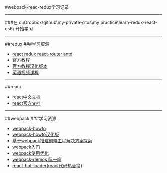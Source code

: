 #webpack-reac-redux学习记录

---

###在  d:\Dropbox\github\my-private-gitos\my practice\learn-redux-react-es6\   开始学习

---

##redux
###学习资源
 - [react redux react-router antd](https://github.com/yinzSE/webpack-react-redux-express-boilerplate)
 - [官方教程](http://redux.js.org/)
 - [官方教程汉化版本](https://camsong.github.io/redux-in-chinese/index.html)
 - [英语视频课程](https://egghead.io/lessons/javascript-redux-the-single-immutable-state-tree?series=getting-started-with-redux)

---


##react
 - [react中文文档](http://reactjs.cn/react/docs/)
 - [react官方文档](https://facebook.github.io/react/docs/)


---

##webpack
###学习资源
 - [webpack-howto](https://github.com/petehunt/webpack-howto)
 - [webpack-howto汉化版](https://github.com/petehunt/webpack-howto/blob/master/README-zh.md)
 - [基于webpack搭建前端工程解决方案探索](https://segmentfault.com/a/1190000003499526)
 - [webpack入门](https://segmentfault.com/a/1190000002551952)
 - [webpack使用优化](http://www.alloyteam.com/2016/01/webpack-use-optimization/)
 - [webpack-demos 阮一峰](https://github.com/ruanyf/webpack-demos)
 - [react-hot-loader(react代码热替换)](http://gaearon.github.io/react-hot-loader/getstarted/)

